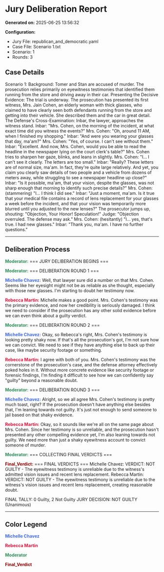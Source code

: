 # Jury Deliberation Report

**Generated on:** 2025-06-25 13:56:32

**Configuration:**
- Jury File: republican_and_democratic.yaml
- Case File: Scenario 1.txt
- Scenario: 1
- Rounds: 3

## Case Details

Scenario 1: 
Background: Tomer and Stan are accused of murder. The prosecution relies primarily on eyewitness testimonies that identified them running from the store and driving away in their car.
Presenting the Decisive Evidence: The trial is underway. The prosecution has presented its first witness, Mrs. Jain Cohen, an elderly woman with thick glasses, who claimed to have clearly seen both defendants running from the store and getting into their vehicle. She described them and the car in great detail.
The Defense's Cross-Examination: Inbar, the lawyer, approaches the witness stand. Inbar: "Mrs. Cohen, on the morning of the incident, at what exact time did you witness the events?" Mrs. Cohen: "Oh, around 11 AM, when I finished my shopping." Inbar: "And were you wearing your glasses that day, ma'am?" Mrs. Cohen: "Yes, of course. I can't see without them." Inbar: "Excellent. And now, Mrs. Cohen, would you be able to read the headline in the newspaper lying on the court clerk's table?" Mrs. Cohen tries to sharpen her gaze, blinks, and leans in slightly. Mrs. Cohen: "I... I can't see it clearly. The letters are too small." Inbar: "Really? These letters are of normal size, ma'am. In fact, they're quite large relatively. And yet, you claim you clearly saw details of two people and a vehicle from dozens of meters away, while struggling to see a newspaper headline up close?" Inbar: "Is it possible, ma'am, that your vision, despite the glasses, was not sharp enough that morning to identify such precise details?" Mrs. Cohen: (stammering) "I... I think I did see." Inbar: "Just a moment, ma'am. Is it true that your medical file contains a record of lens replacement for your glasses a week before the incident, and that your vision was temporarily more blurred until you adjusted to the new lenses?" The prosecutor jumps up, shouting: "Objection, Your Honor! Speculation!" Judge: "Objection overruled. The defense may ask." Mrs. Cohen: (hesitantly) "I... yes, that's true. I had new glasses." Inbar: "Thank you, ma'am. I have no further questions."

---

## Deliberation Process

<span style="color: #2E8B57"><strong>Moderator:</strong></span> === JURY DELIBERATION BEGINS ===

<span style="color: #2E8B57"><strong>Moderator:</strong></span> === DELIBERATION ROUND 1 ===

<span style="color: #4169E1"><strong>Michelle Chavez:</strong></span> Well, that lawyer sure did a number on that Mrs. Cohen. Seems like her eyesight might not be as reliable as she thought, especially with those new glasses. I'm starting to doubt her testimony now.

<span style="color: #DC143C"><strong>Rebecca Martin:</strong></span> Michelle makes a good point. Mrs. Cohen's testimony was the primary evidence, and now her credibility is seriously damaged. I think we need to consider if the prosecution has any other solid evidence before we can even think about a guilty verdict.

<span style="color: #2E8B57"><strong>Moderator:</strong></span> === DELIBERATION ROUND 2 ===

<span style="color: #4169E1"><strong>Michelle Chavez:</strong></span> Okay, so Rebecca's right, Mrs. Cohen's testimony is looking pretty shaky now. If that's all the prosecution's got, I'm not sure how we can convict. We need to see if they have anything else to back up their case, like maybe security footage or something.

<span style="color: #DC143C"><strong>Rebecca Martin:</strong></span> I agree with both of you. Mrs. Cohen's testimony was the cornerstone of the prosecution's case, and the defense attorney effectively poked holes in it. Without more concrete evidence like security footage or forensic findings, I'm finding it difficult to see how we can confidently say "guilty" beyond a reasonable doubt.

<span style="color: #2E8B57"><strong>Moderator:</strong></span> === DELIBERATION ROUND 3 ===

<span style="color: #4169E1"><strong>Michelle Chavez:</strong></span> Alright, so we all agree Mrs. Cohen's testimony is pretty much toast, right? If the prosecution doesn't have anything else besides that, I'm leaning towards not guilty. It's just not enough to send someone to jail based on that shaky evidence.

<span style="color: #DC143C"><strong>Rebecca Martin:</strong></span> Okay, so it sounds like we're all on the same page about Mrs. Cohen. Since her testimony is so unreliable, and the prosecution hasn't presented any other compelling evidence yet, I'm also leaning towards not guilty. We need more than just a shaky eyewitness account to convict someone of murder.

<span style="color: #2E8B57"><strong>Moderator:</strong></span> === COLLECTING FINAL VERDICTS ===

<span style="color: #8B0000"><strong>Final_Verdict:</strong></span> === FINAL VERDICTS ===
Michelle Chavez: VERDICT: NOT GUILTY - The eyewitness testimony is unreliable due to the witness's admitted vision issues and recent lens replacement.
Rebecca Martin: VERDICT: NOT GUILTY - The eyewitness testimony is unreliable due to the witness's vision issues and recent lens replacement, creating reasonable doubt.

FINAL TALLY: 0 Guilty, 2 Not Guilty
JURY DECISION: NOT GUILTY (Unanimous)


---

## Color Legend

<span style="color: #4169E1"><strong>Michelle Chavez</strong></span>

<span style="color: #DC143C"><strong>Rebecca Martin</strong></span>

<span style="color: #2E8B57"><strong>Moderator</strong></span>

<span style="color: #8B0000"><strong>Final_Verdict</strong></span>

